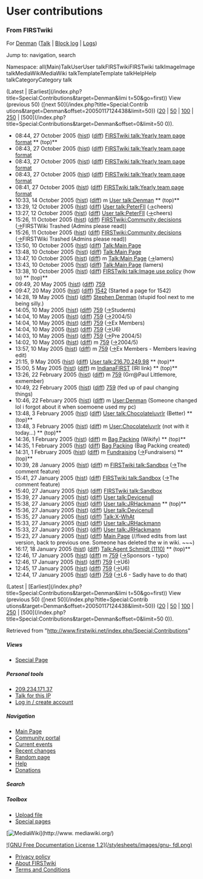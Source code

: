# User contributions

### From FIRSTwiki

For [Denman](/index.php/User:Denman "User:Denman" )
([Talk](/index.php/User_talk:Denman "User talk:Denman" ) | [Block
log](/index.php?title=Special:Log&type=block&page=User:Denman "Special:Log" )
| [Logs](/index.php?title=Special:Log&user=Denman "Special:Log" ))

Jump to: navigation, search

Namespace:  all(Main)TalkUserUser talkFIRSTwikiFIRSTwiki talkImageImage
talkMediaWikiMediaWiki talkTemplateTemplate talkHelpHelp talkCategoryCategory
talk

(Latest | [Earliest](/index.php?title=Special:Contributions&target=Denman&limi
t=50&go=first)) View (previous 50) ([next 50](/index.php?title=Special:Contrib
utions&target=Denman&offset=20050117124438&limit=50))
([20](/index.php?title=Special:Contributions&target=Denman&offset=0&limit=20)
| [50](/index.php?title=Special:Contributions&target=Denman&offset=0&limit=50)
|
[100](/index.php?title=Special:Contributions&target=Denman&offset=0&limit=100)
|
[250](/index.php?title=Special:Contributions&target=Denman&offset=0&limit=250)
| [500](/index.php?title=Special:Contributions&target=Denman&offset=0&limit=50
0)).

  * 08:44, 27 October 2005 ([hist](/index.php?title=FIRSTwiki_talk:Yearly_team_page_format&action=history "FIRSTwiki talk:Yearly team page format" )) ([diff](/index.php?title=FIRSTwiki_talk:Yearly_team_page_format&diff=prev&oldid=39569 "FIRSTwiki talk:Yearly team page format" )) [FIRSTwiki talk:Yearly team page format](/index.php/FIRSTwiki_talk:Yearly_team_page_format "FIRSTwiki talk:Yearly team page format" ) ** (top)**
  * 08:43, 27 October 2005 ([hist](/index.php?title=FIRSTwiki_talk:Yearly_team_page_format&action=history "FIRSTwiki talk:Yearly team page format" )) ([diff](/index.php?title=FIRSTwiki_talk:Yearly_team_page_format&diff=prev&oldid=35597 "FIRSTwiki talk:Yearly team page format" )) [FIRSTwiki talk:Yearly team page format](/index.php/FIRSTwiki_talk:Yearly_team_page_format "FIRSTwiki talk:Yearly team page format" )
  * 08:43, 27 October 2005 ([hist](/index.php?title=FIRSTwiki_talk:Yearly_team_page_format&action=history "FIRSTwiki talk:Yearly team page format" )) ([diff](/index.php?title=FIRSTwiki_talk:Yearly_team_page_format&diff=prev&oldid=35596 "FIRSTwiki talk:Yearly team page format" )) [FIRSTwiki talk:Yearly team page format](/index.php/FIRSTwiki_talk:Yearly_team_page_format "FIRSTwiki talk:Yearly team page format" )
  * 08:43, 27 October 2005 ([hist](/index.php?title=FIRSTwiki_talk:Yearly_team_page_format&action=history "FIRSTwiki talk:Yearly team page format" )) ([diff](/index.php?title=FIRSTwiki_talk:Yearly_team_page_format&diff=prev&oldid=35595 "FIRSTwiki talk:Yearly team page format" )) [FIRSTwiki talk:Yearly team page format](/index.php/FIRSTwiki_talk:Yearly_team_page_format "FIRSTwiki talk:Yearly team page format" )
  * 08:41, 27 October 2005 ([hist](/index.php?title=FIRSTwiki_talk:Yearly_team_page_format&action=history "FIRSTwiki talk:Yearly team page format" )) ([diff](/index.php?title=FIRSTwiki_talk:Yearly_team_page_format&diff=prev&oldid=35594 "FIRSTwiki talk:Yearly team page format" )) [FIRSTwiki talk:Yearly team page format](/index.php/FIRSTwiki_talk:Yearly_team_page_format "FIRSTwiki talk:Yearly team page format" )
  * 10:33, 14 October 2005 ([hist](/index.php?title=User_talk:Denman&action=history "User talk:Denman" )) ([diff](/index.php?title=User_talk:Denman&diff=prev&oldid=39762 "User talk:Denman" )) m [User talk:Denman](/index.php/User_talk:Denman "User talk:Denman" ) ** (top)**
  * 13:29, 12 October 2005 ([hist](/index.php?title=User_talk:PeterFll&action=history "User talk:PeterFll" )) ([diff](/index.php?title=User_talk:PeterFll&diff=prev&oldid=40337 "User talk:PeterFll" )) [User talk:PeterFll](/index.php/User_talk:PeterFll "User talk:PeterFll" ) ([→](/index.php/User_talk:PeterFll#cheers "User talk:PeterFll" )cheers)
  * 13:27, 12 October 2005 ([hist](/index.php?title=User_talk:PeterFll&action=history "User talk:PeterFll" )) ([diff](/index.php?title=User_talk:PeterFll&diff=prev&oldid=35398 "User talk:PeterFll" )) [User talk:PeterFll](/index.php/User_talk:PeterFll "User talk:PeterFll" ) ([→](/index.php/User_talk:PeterFll#cheers "User talk:PeterFll" )cheers)
  * 15:26, 11 October 2005 ([hist](/index.php?title=FIRSTwiki:Community_decisions&action=history "FIRSTwiki:Community decisions" )) ([diff](/index.php?title=FIRSTwiki:Community_decisions&diff=prev&oldid=35406 "FIRSTwiki:Community decisions" )) [FIRSTwiki:Community decisions](/index.php/FIRSTwiki:Community_decisions "FIRSTwiki:Community decisions" ) ([→](/index.php/FIRSTwiki:Community_decisions#FIRSTWiki_Trashed_.28Admins_please_read.29 "FIRSTwiki:Community decisions" )FIRSTWiki Trashed (Admins please read))
  * 15:26, 11 October 2005 ([hist](/index.php?title=FIRSTwiki:Community_decisions&action=history "FIRSTwiki:Community decisions" )) ([diff](/index.php?title=FIRSTwiki:Community_decisions&diff=prev&oldid=35334 "FIRSTwiki:Community decisions" )) [FIRSTwiki:Community decisions](/index.php/FIRSTwiki:Community_decisions "FIRSTwiki:Community decisions" ) ([→](/index.php/FIRSTwiki:Community_decisions#FIRSTWiki_Trashed_.28Admins_please_read.29 "FIRSTwiki:Community decisions" )FIRSTWiki Trashed (Admins please read))
  * 13:50, 10 October 2005 ([hist](/index.php?title=Talk:Main_Page&action=history "Talk:Main Page" )) ([diff](/index.php?title=Talk:Main_Page&diff=prev&oldid=35432 "Talk:Main Page" )) [Talk:Main Page](/index.php/Talk:Main_Page "Talk:Main Page" )
  * 13:48, 10 October 2005 ([hist](/index.php?title=Talk:Main_Page&action=history "Talk:Main Page" )) ([diff](/index.php?title=Talk:Main_Page&diff=prev&oldid=35316 "Talk:Main Page" )) [Talk:Main Page](/index.php/Talk:Main_Page "Talk:Main Page" )
  * 13:47, 10 October 2005 ([hist](/index.php?title=Talk:Main_Page&action=history "Talk:Main Page" )) ([diff](/index.php?title=Talk:Main_Page&diff=prev&oldid=35315 "Talk:Main Page" )) m [Talk:Main Page](/index.php/Talk:Main_Page "Talk:Main Page" ) ([→](/index.php/Talk:Main_Page#lamers "Talk:Main Page" )lamers)
  * 13:43, 10 October 2005 ([hist](/index.php?title=Talk:Main_Page&action=history "Talk:Main Page" )) ([diff](/index.php?title=Talk:Main_Page&diff=prev&oldid=35314 "Talk:Main Page" )) [Talk:Main Page](/index.php/Talk:Main_Page "Talk:Main Page" ) (lamers)
  * 13:38, 10 October 2005 ([hist](/index.php?title=FIRSTwiki_talk:Image_use_policy&action=history "FIRSTwiki talk:Image use policy" )) ([diff](/index.php?title=FIRSTwiki_talk:Image_use_policy&diff=prev&oldid=37971 "FIRSTwiki talk:Image use policy" )) [FIRSTwiki talk:Image use policy](/index.php/FIRSTwiki_talk:Image_use_policy "FIRSTwiki talk:Image use policy" ) (how to) ** (top)**
  * 09:49, 20 May 2005 ([hist](/index.php?title=759&action=history "759" )) ([diff](/index.php?title=759&diff=prev&oldid=32879 "759" )) [759](/index.php/759 "759" )
  * 09:47, 20 May 2005 ([hist](/index.php?title=1542&action=history "1542" )) ([diff](/index.php?title=1542&diff=prev&oldid=33296 "1542" )) [1542](/index.php/1542 "1542" ) (Started a page for 1542)
  * 14:28, 19 May 2005 ([hist](/index.php?title=Stephen_Denman&action=history "Stephen Denman" )) ([diff](/index.php?title=Stephen_Denman&diff=prev&oldid=33174 "Stephen Denman" )) [Stephen Denman](/index.php/Stephen_Denman "Stephen Denman" ) (stupid fool next to me being silly.)
  * 14:05, 10 May 2005 ([hist](/index.php?title=759&action=history "759" )) ([diff](/index.php?title=759&diff=prev&oldid=32874 "759" )) [759](/index.php/759 "759" ) ([→](/index.php/759#Students "759" )Students)
  * 14:04, 10 May 2005 ([hist](/index.php?title=759&action=history "759" )) ([diff](/index.php?title=759&diff=prev&oldid=32575 "759" )) [759](/index.php/759 "759" ) ([→](/index.php/759#2004.2F5 "759" )2004/5)
  * 14:04, 10 May 2005 ([hist](/index.php?title=759&action=history "759" )) ([diff](/index.php?title=759&diff=prev&oldid=32574 "759" )) [759](/index.php/759 "759" ) ([→](/index.php/759#Ex_Members "759" )Ex Members)
  * 14:04, 10 May 2005 ([hist](/index.php?title=759&action=history "759" )) ([diff](/index.php?title=759&diff=prev&oldid=32573 "759" )) [759](/index.php/759 "759" ) ([→](/index.php/759#U6 "759" )U6)
  * 14:03, 10 May 2005 ([hist](/index.php?title=759&action=history "759" )) ([diff](/index.php?title=759&diff=prev&oldid=32572 "759" )) [759](/index.php/759 "759" ) ([→](/index.php/759#Pre_2004.2F5 "759" )Pre 2004/5)
  * 14:02, 10 May 2005 ([hist](/index.php?title=759&action=history "759" )) ([diff](/index.php?title=759&diff=prev&oldid=32571 "759" )) m [759](/index.php/759 "759" ) ([→](/index.php/759#2004.2F5 "759" )2004/5)
  * 13:57, 10 May 2005 ([hist](/index.php?title=759&action=history "759" )) ([diff](/index.php?title=759&diff=prev&oldid=32570 "759" )) m [759](/index.php/759 "759" ) ([→](/index.php/759#Ex_Members "759" )Ex Members - Members leaving edit)
  * 21:15, 9 May 2005 ([hist](/index.php?title=User_talk:216.70.249.98&action=history "User talk:216.70.249.98" )) ([diff](/index.php?title=User_talk:216.70.249.98&diff=prev&oldid=40326 "User talk:216.70.249.98" )) [User talk:216.70.249.98](/index.php/User_talk:216.70.249.98 "User talk:216.70.249.98" ) ** (top)**
  * 15:00, 5 May 2005 ([hist](/index.php?title=IndianaFIRST&action=history "IndianaFIRST" )) ([diff](/index.php?title=IndianaFIRST&diff=prev&oldid=38693 "IndianaFIRST" )) m [IndianaFIRST](/index.php/IndianaFIRST "IndianaFIRST" ) (IRI link) ** (top)**
  * 13:26, 22 February 2005 ([hist](/index.php?title=759&action=history "759" )) ([diff](/index.php?title=759&diff=prev&oldid=31015 "759" )) m [759](/index.php/759 "759" ) (Grr@Paul Littlemore, exmember)
  * 10:49, 22 February 2005 ([hist](/index.php?title=759&action=history "759" )) ([diff](/index.php?title=759&diff=prev&oldid=31013 "759" )) [759](/index.php/759 "759" ) (fed up of paul changing things)
  * 10:46, 22 February 2005 ([hist](/index.php?title=User:Denman&action=history "User:Denman" )) ([diff](/index.php?title=User:Denman&diff=prev&oldid=34064 "User:Denman" )) m [User:Denman](/index.php/User:Denman "User:Denman" ) (Someone changed lol i forgot about it when soemoene used my pc)
  * 13:48, 3 February 2005 ([hist](/index.php?title=User_talk:Chocolateluvrlr&action=history "User talk:Chocolateluvrlr" )) ([diff](/index.php?title=User_talk:Chocolateluvrlr&diff=prev&oldid=40244 "User talk:Chocolateluvrlr" )) [User talk:Chocolateluvrlr](/index.php/User_talk:Chocolateluvrlr "User talk:Chocolateluvrlr" ) (Better) ** (top)**
  * 13:48, 3 February 2005 ([hist](/index.php?title=User:Chocolateluvrlr&action=history "User:Chocolateluvrlr" )) ([diff](/index.php?title=User:Chocolateluvrlr&diff=prev&oldid=40243 "User:Chocolateluvrlr" )) m [User:Chocolateluvrlr](/index.php/User:Chocolateluvrlr "User:Chocolateluvrlr" ) (not with it today...) ** (top)**
  * 14:36, 1 February 2005 ([hist](/index.php?title=Bag_Packing&action=history "Bag Packing" )) ([diff](/index.php?title=Bag_Packing&diff=prev&oldid=40235 "Bag Packing" )) m [Bag Packing](/index.php/Bag_Packing "Bag Packing" ) (Wikify) ** (top)**
  * 14:35, 1 February 2005 ([hist](/index.php?title=Bag_Packing&action=history "Bag Packing" )) ([diff](/index.php?title=Bag_Packing&diff=prev&oldid=30789 "Bag Packing" )) [Bag Packing](/index.php/Bag_Packing "Bag Packing" ) (Bag Packing created)
  * 14:31, 1 February 2005 ([hist](/index.php?title=Fundraising&action=history "Fundraising" )) ([diff](/index.php?title=Fundraising&diff=prev&oldid=39258 "Fundraising" )) m [Fundraising](/index.php/Fundraising "Fundraising" ) ([→](/index.php/Fundraising#Fundraisers "Fundraising" )Fundraisers) ** (top)**
  * 10:39, 28 January 2005 ([hist](/index.php?title=FIRSTwiki_talk:Sandbox&action=history "FIRSTwiki talk:Sandbox" )) ([diff](/index.php?title=FIRSTwiki_talk:Sandbox&diff=prev&oldid=36538 "FIRSTwiki talk:Sandbox" )) m [FIRSTwiki talk:Sandbox](/index.php/FIRSTwiki_talk:Sandbox "FIRSTwiki talk:Sandbox" ) ([→](/index.php/FIRSTwiki_talk:Sandbox#The_comment_feature "FIRSTwiki talk:Sandbox" )The comment feature)
  * 15:41, 27 January 2005 ([hist](/index.php?title=FIRSTwiki_talk:Sandbox&action=history "FIRSTwiki talk:Sandbox" )) ([diff](/index.php?title=FIRSTwiki_talk:Sandbox&diff=prev&oldid=30728 "FIRSTwiki talk:Sandbox" )) [FIRSTwiki talk:Sandbox](/index.php/FIRSTwiki_talk:Sandbox "FIRSTwiki talk:Sandbox" ) ([→](/index.php/FIRSTwiki_talk:Sandbox#The_comment_feature "FIRSTwiki talk:Sandbox" )The comment feature)
  * 15:40, 27 January 2005 ([hist](/index.php?title=FIRSTwiki_talk:Sandbox&action=history "FIRSTwiki talk:Sandbox" )) ([diff](/index.php?title=FIRSTwiki_talk:Sandbox&diff=prev&oldid=30698 "FIRSTwiki talk:Sandbox" )) [FIRSTwiki talk:Sandbox](/index.php/FIRSTwiki_talk:Sandbox "FIRSTwiki talk:Sandbox" )
  * 15:39, 27 January 2005 ([hist](/index.php?title=User_talk:Devicenull&action=history "User talk:Devicenull" )) ([diff](/index.php?title=User_talk:Devicenull&diff=prev&oldid=30722 "User talk:Devicenull" )) [User talk:Devicenull](/index.php/User_talk:Devicenull "User talk:Devicenull" )
  * 15:38, 27 January 2005 ([hist](/index.php?title=User_talk:JRHackmann&action=history "User talk:JRHackmann" )) ([diff](/index.php?title=User_talk:JRHackmann&diff=prev&oldid=39983 "User talk:JRHackmann" )) [User talk:JRHackmann](/index.php/User_talk:JRHackmann "User talk:JRHackmann" ) ** (top)**
  * 15:36, 27 January 2005 ([hist](/index.php?title=User_talk:Devicenull&action=history "User talk:Devicenull" )) ([diff](/index.php?title=User_talk:Devicenull&diff=prev&oldid=30696 "User talk:Devicenull" )) [User talk:Devicenull](/index.php/User_talk:Devicenull "User talk:Devicenull" )
  * 15:35, 27 January 2005 ([hist](/index.php?title=Talk:X-WhAt&action=history "Talk:X-WhAt" )) ([diff](/index.php?title=Talk:X-WhAt&diff=prev&oldid=30721 "Talk:X-WhAt" )) [Talk:X-WhAt](/index.php/Talk:X-WhAt "Talk:X-WhAt" )
  * 15:33, 27 January 2005 ([hist](/index.php?title=User_talk:JRHackmann&action=history "User talk:JRHackmann" )) ([diff](/index.php?title=User_talk:JRHackmann&diff=prev&oldid=30695 "User talk:JRHackmann" )) [User talk:JRHackmann](/index.php/User_talk:JRHackmann "User talk:JRHackmann" )
  * 15:33, 27 January 2005 ([hist](/index.php?title=User_talk:JRHackmann&action=history "User talk:JRHackmann" )) ([diff](/index.php?title=User_talk:JRHackmann&diff=prev&oldid=30694 "User talk:JRHackmann" )) [User talk:JRHackmann](/index.php/User_talk:JRHackmann "User talk:JRHackmann" )
  * 15:23, 27 January 2005 ([hist](/index.php?title=Main_Page&action=history "Main Page" )) ([diff](/index.php?title=Main_Page&diff=prev&oldid=30876 "Main Page" )) [Main Page](/index.php/Main_Page "Main Page" ) (//fixed edits from last version, back to previous one. Someone has deleted the w in wiki. ~~~)
  * 16:17, 18 January 2005 ([hist](/index.php?title=Talk:Agent_Schmidt_%281110%29&action=history "Talk:Agent Schmidt \(1110\)" )) ([diff](/index.php?title=Talk:Agent_Schmidt_%281110%29&diff=prev&oldid=39987 "Talk:Agent Schmidt \(1110\)" )) [Talk:Agent Schmidt (1110)](/index.php/Talk:Agent_Schmidt_%281110%29 "Talk:Agent Schmidt \(1110\)" ) ** (top)**
  * 12:46, 17 January 2005 ([hist](/index.php?title=759&action=history "759" )) ([diff](/index.php?title=759&diff=prev&oldid=30901 "759" )) m [759](/index.php/759 "759" ) ([→](/index.php/759#Sponsors "759" )Sponsors - typo)
  * 12:46, 17 January 2005 ([hist](/index.php?title=759&action=history "759" )) ([diff](/index.php?title=759&diff=prev&oldid=29139 "759" )) [759](/index.php/759 "759" ) ([→](/index.php/759#U6 "759" )U6)
  * 12:45, 17 January 2005 ([hist](/index.php?title=759&action=history "759" )) ([diff](/index.php?title=759&diff=prev&oldid=29138 "759" )) [759](/index.php/759 "759" ) ([→](/index.php/759#U6 "759" )U6)
  * 12:44, 17 January 2005 ([hist](/index.php?title=759&action=history "759" )) ([diff](/index.php?title=759&diff=prev&oldid=29137 "759" )) [759](/index.php/759 "759" ) ([→](/index.php/759#L6 "759" )L6 - Sadly have to do that)

(Latest | [Earliest](/index.php?title=Special:Contributions&target=Denman&limi
t=50&go=first)) View (previous 50) ([next 50](/index.php?title=Special:Contrib
utions&target=Denman&offset=20050117124438&limit=50))
([20](/index.php?title=Special:Contributions&target=Denman&offset=0&limit=20)
| [50](/index.php?title=Special:Contributions&target=Denman&offset=0&limit=50)
|
[100](/index.php?title=Special:Contributions&target=Denman&offset=0&limit=100)
|
[250](/index.php?title=Special:Contributions&target=Denman&offset=0&limit=250)
| [500](/index.php?title=Special:Contributions&target=Denman&offset=0&limit=50
0)).

Retrieved from "<http://www.firstwiki.net/index.php/Special:Contributions>"

##### Views

  * [Special Page](/index.php/Special:Contributions/Denman)

##### Personal tools

  * [209.234.171.37](/index.php/User:209.234.171.37)
  * [Talk for this IP](/index.php/User_talk:209.234.171.37)
  * [Log in / create account](/index.php?title=Special:Userlogin&returnto=Special:Contributions)

[](/index.php/Main_Page "Main Page" )

##### Navigation

  * [Main Page](/index.php/Main_Page)
  * [Community portal](/index.php/FIRSTwiki:Community_portal)
  * [Current events](/index.php/Current_events)
  * [Recent changes](/index.php/Special:Recentchanges)
  * [Random page](/index.php/Special:Random)
  * [Help](/index.php/Help:Contents)
  * [Donations](/index.php/FIRSTwiki:Site_support)

##### Search



##### Toolbox

  * [Upload file](/index.php/Special:Upload)
  * [Special pages](/index.php/Special:Specialpages)

[![MediaWiki](/skins/common/images/poweredby_mediawiki_88x31.png)](http://www.
mediawiki.org/)

[![GNU Free Documentation License 1.2](/stylesheets/images/gnu-
fdl.png)](http://www.gnu.org/copyleft/fdl.html)

  * [Privacy policy](/index.php/FIRSTwiki:Privacy_policy "FIRSTwiki:Privacy policy" )
  * [About FIRSTwiki](/index.php/FIRSTwiki:About "FIRSTwiki:About" )
  * [Terms and Conditions](/index.php/FIRSTwiki:Terms_and_conditions "FIRSTwiki:Terms and conditions" )

